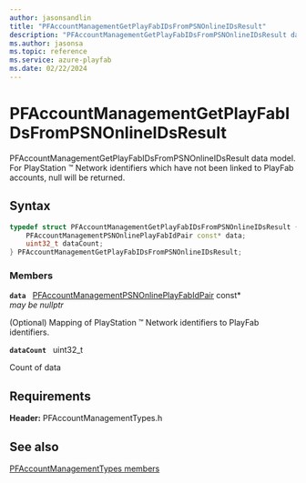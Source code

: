 ```yaml
---
author: jasonsandlin
title: "PFAccountManagementGetPlayFabIDsFromPSNOnlineIDsResult"
description: "PFAccountManagementGetPlayFabIDsFromPSNOnlineIDsResult data model. For PlayStation :tm: Network identifiers which have not been linked to PlayFab accounts, null will be returned."
ms.author: jasonsa
ms.topic: reference
ms.service: azure-playfab
ms.date: 02/22/2024
---
```


# PFAccountManagementGetPlayFabIDsFromPSNOnlineIDsResult  

PFAccountManagementGetPlayFabIDsFromPSNOnlineIDsResult data model. For PlayStation :tm: Network identifiers which have not been linked to PlayFab accounts, null will be returned.  

## Syntax  
  
```cpp
typedef struct PFAccountManagementGetPlayFabIDsFromPSNOnlineIDsResult {  
    PFAccountManagementPSNOnlinePlayFabIdPair const* data;  
    uint32_t dataCount;  
} PFAccountManagementGetPlayFabIDsFromPSNOnlineIDsResult;  
```
  
### Members  
  
**`data`** &nbsp; [PFAccountManagementPSNOnlinePlayFabIdPair](pfaccountmanagementpsnonlineplayfabidpair.md) const*  
*may be nullptr*  
  
(Optional) Mapping of PlayStation :tm: Network identifiers to PlayFab identifiers.
  
**`dataCount`** &nbsp; uint32_t  
  
Count of data
  
  
## Requirements  
  
**Header:** PFAccountManagementTypes.h
  
## See also  
[PFAccountManagementTypes members](../pfaccountmanagementtypes_members.md)  

  
  
